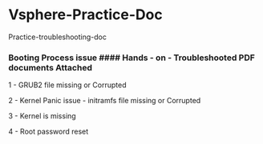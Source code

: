 # Vsphere-Practice-Doc
Practice-troubleshooting-doc

###  Booting Process issue  ####   Hands - on - Troubleshooted PDF documents Attached 
1 -  GRUB2 file missing or Corrupted


2 - Kernel Panic issue  -  initramfs file missing or Corrupted

3 - Kernel is missing

4 - Root password reset 
